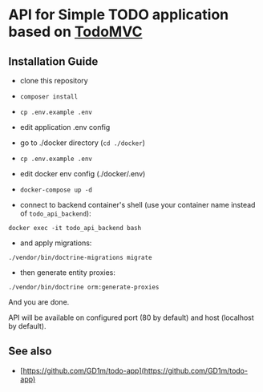# API for Simple TODO application based on [TodoMVC](http://todomvc.com)

## Installation Guide

- clone this repository

- `composer install`

- `cp .env.example .env`

- edit application .env config

- go to ./docker directory (`cd ./docker`)

- `cp .env.example .env`

- edit docker env config (./docker/.env)

- `docker-compose up -d`

- connect to backend container's shell (use your container name instead of `todo_api_backend`):

`docker exec -it todo_api_backend bash`

- and apply migrations:

`./vendor/bin/doctrine-migrations migrate`

- then generate entity proxies:

`./vendor/bin/doctrine orm:generate-proxies`

And you are done.

API will be available on configured port (80 by default) and host (localhost by default).

## See also
* [https://github.com/GD1m/todo-app](https://github.com/GD1m/todo-app)

